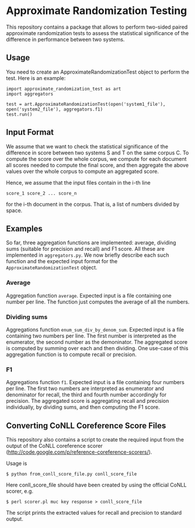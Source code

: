 # Approximate Randomization Testing


This repository contains a package that allows to perform two-sided paired approximate randomization tests to assess the statistical significance of the difference in performance between two systems.

## Usage

You need to create an ApproximateRandomizationTest object to perform the test. Here is an example:

```
import approximate_randomization_test as art
import aggregators

test = art.ApproximateRandomizationTest(open('system1_file'), open('system2_file'), aggregators.f1)
test.run()
```

## Input Format

We assume that we want to check the statistical significance of the difference in score between two systems S and T on the same corpus C. To compute the score over the whole corpus, we compute for each document all scores needed to compute the final score, and then aggregate the above values over the whole corpus to compute an aggregated score. 

Hence, we assume that the input files contain in the i-th line

```
score_1 score_2 ... score_n
```

for the i-th document in the corpus. That is, a list of numbers divided by space.

## Examples

So far, three aggregation functions are implemented: average, dividing sums (suitable for precision and recall) and F1 score. All these are implemented in `aggregators.py`. We now briefly describe each such function and the expected input format for the `ApproximateRandomizationTest` object.

### Average

Aggregation function `average`. Expected input is a file containing one number per line. The function just computes the average of all the numbers.

### Dividing sums

Aggregations function `enum_sum_div_by_denom_sum`. Expected input is a file containing two numbers per line. The first number is interpreted as the enumerator, the second number as the demoninator. The aggregated score is computed by summing over each and then dividing. One use-case of this aggregation function is to compute recall or precision.

### F1

Aggregations function `f1`. Expected input is a file containing four numbers per line. The first two numbers are interpreted as enumerator and denominator for recall, the third and fourth number accordingly for precision. The aggregated score is aggregating recall and precision individually, by dividing sums, and then computing the F1 score.

## Converting CoNLL Coreference Score Files

This repository also contains a script to create the required input from the output of the CoNLL coreference scorer (http://code.google.com/p/reference-coreference-scorers/).

Usage is

```
$ python from_conll_score_file.py conll_score_file
```

Here conll_score_file should have been created by using the official CoNLL scorer, e.g.

```
$ perl scorer.pl muc key response > conll_score_file
```

The script prints the extracted values for recall and precision to standard output.
